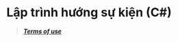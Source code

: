 # Lập trình hướng sự kiện (C#)
>***[Terms of use](https://github.com/openuniland/.github/blob/master/profile/README.md)***
